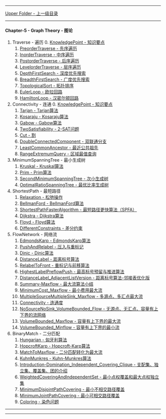 <script type="text/javascript" async src="//cdn.bootcss.com/mathjax/2.7.0/MathJax.js?config=TeX-AMS-MML_HTMLorMML"></script>
<script type="text/javascript" async src="https://cdnjs.cloudflare.com/ajax/libs/mathjax/2.7.1/MathJax.js?config=TeX-MML-AM_CHTML"></script>


--------
[Upper Folder - 上一级目录](../)


--------
#### Chapter-5 - Graph Theory - 图论

1. Traverse - 遍历
    0. [KnowledgePoint - 知识要点](Traverse/KnowledgePoint/)
    1. [PreorderTraverse - 先序遍历](Traverse/PreorderTraverse/)
    2. [InorderTraverse - 中序遍历](Traverse/InorderTraverse/)
    3. [PostorderTraverse - 后序遍历](Traverse/PostorderTraverse/)
    4. [LevelorderTraverse - 层序遍历](Traverse/LevelorderTraverse/)
    5. [DepthFirstSearch - 深度优先搜索](Traverse/DepthFirstSearch/)
    6. [BreadthFirstSearch - 广度优先搜索](Traverse/BreadthFirstSearch/)
    7. [TopologicalSort - 拓扑排序](Traverse/TopologicalSort/)
    8. [EulerLoop - 欧拉回路](Traverse/EulerLoop/)
    9. [HamiltonLoop - 汉密尔顿回路](Traverse/HamiltonLoop/)
2. Connectivity - 连通
    0. [KnowledgePoint - 知识要点](Connectivity/KnowledgePoint)
    1. [Tarjan - Tarjan算法](Connectivity/Tarjan/)
    2. [Kosaraju - Kosaraju算法](Connectivity/Kosaraju/)
    3. [Gabow - Gabow算法](Connectivity/Gabow/)
    4. [TwoSatisfiability - 2-SAT问题](Connectivity/TwoSatisfiability/)
    5. [Cut - 割](Connectivity/Cut/)
    6. [DoubleConnectedComponent - 双联通分支](Connectivity/DoubleConnectedComponent/)
    7. [LeastCommonAncestor - 最近公共祖先](Connectivity/LeastCommonAncestor/)
    8. [RangeExtremumQuery - 区域最值查询](Connectivity/RangeExtremumQuery/)
3. MinimumSpanningTree - 最小生成树
    1. [Kruskal - Kruskal算法](MinimumSpanningTree/Kruskal/)
    2. [Prim - Prim算法](MinimumSpanningTree/Prim/)
    3. [SecondMinimumSpanningTree - 次小生成树](MinimumSpanningTree/SecondMinimumSpanningTree/)
    4. [OptimalRatioSpanningTree - 最优比率生成树](MinimumSpanningTree/OptimalRatioSpanningTree/)
4. ShortestPath - 最短路径
    1. [Relaxation - 松弛操作](ShortestPath/Relaxation/)
    2. [BellmanFord - BellmanFord算法](ShortestPath/BellmanFord/)
    3. [ShortestPathFasterAlgorithm - 最短路径更快算法（SPFA）](ShortestPath/ShortestPathFasterAlgorithm/)
    4. [Dijkstra - Dijkstra算法](ShortestPath/Dijkstra/)
    5. [Floyd - Floyd算法](ShortestPath/Floyd/)
    6. [DifferentConstraints - 差分约束](ShortestPath/DifferentConstraints/)
5. FlowNetwork - 网络流
    1. [EdmondsKarp - EdmondsKarp算法](FlowNetwork/EdmondsKarp/)
    2. [PushAndRelabel - 压入与重标记](FlowNetwork/PushAndRelabel/)
    3. [Dinic - Dinic算法](FlowNetwork/Dinic/)
    4. [DistanceLabel - 距离标号算法](FlowNetwork/DistanceLabel/)
    5. [RelabelToFront - 重标记与前移算法](FlowNetwork/RelabelToFront/)
    6. [HighestLabelPreflowPush - 最高标号预留与推进算法](FlowNetwork/HighestLabelPreflowPush/)
    7. [DistanceLabel_AdjacentListVersion - 距离标号算法-邻接表优化版](FlowNetwork/DistanceLabel_AdjacentListVersion/)
    8. [Summary-Maxflow - 最大流算法小结](FlowNetwork/Summary-Maxflow/)
    9. [MinimumCost_Maxflow - 最小费用最大流](FlowNetwork/MinimumCost_Maxflow/)
    10. [MultipleSourceMultipleSink_Maxflow - 多源点、多汇点最大流](FlowNetwork/MultipleSourceMultipleSink_Maxflow/)
    11. [Connectivity - 连通度](FlowNetwork/Connectivity/)
    12. [NoSourceNoSink_VolumeBounded_Flow - 无源点、无汇点、容量有上下界的流网络](FlowNetwork/NoSourceNoSink_VolumeBounded_Flow/)
    13. [VolumeBounded_Maxflow - 容量有上下界的最大流](FlowNetwork/VolumeBounded_Maxflow/)
    14. [VolumeBounded_Minflow - 容量有上下界的最小流](FlowNetwork/VolumeBounded_Minflow/)
6. BinaryMatch - 二分匹配
    1. [Hungarian - 匈牙利算法](BinaryMatch/Hungarian/)
    2. [HopcroftKarp - Hopcroft-Karp算法](BinaryMatch/HopcroftKarp/)
    3. [MatchToMaxflow - 二分匹配转化为最大流](BinaryMatch/MatchToMaxflow/)
    4. [KuhnMunkres - Kuhn-Munkres算法](BinaryMatch/KuhnMunkres/)
    5. [Introduction-Domination_Independent_Covering_Clique - 支配集、独立集、覆盖集、团的介绍](BinaryMatch/Introduction-Domination_Independent_Covering_Clique/)
    6. [WeightedCoveringAndIndependentSet - 最小点权覆盖和最大点权独立集](BinaryMatch/WeightedCoveringAndIndependentSet/)
    7. [MinimumDisjointPathCovering - 最小不相交路径覆盖](BinaryMatch/MinimumDisjointPathCovering/)
    8. [MinimumJointPathCovering - 最小可相交路径覆盖](BinaryMatch/MinimumJointPathCovering/)
    9. [Coloring - 染色问题](BinaryMatch/Coloring/)


--------
--------
